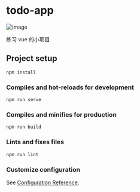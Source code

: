 # todo-app
![image](https://user-images.githubusercontent.com/49074999/112508969-006db780-8dcb-11eb-85ed-2ba4a880059b.png)

练习 vue 的小项目
## Project setup
```
npm install
```

### Compiles and hot-reloads for development
```
npm run serve
```

### Compiles and minifies for production
```
npm run build
```

### Lints and fixes files
```
npm run lint
```

### Customize configuration
See [Configuration Reference](https://cli.vuejs.org/config/).
